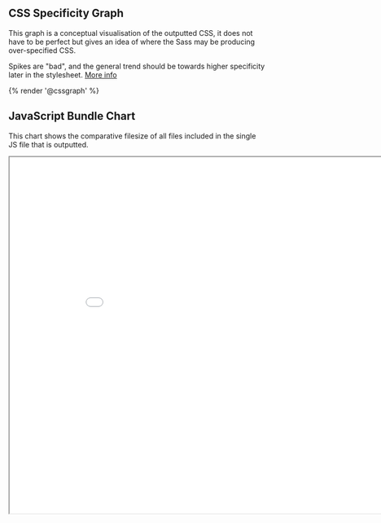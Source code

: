 <h2>CSS Specificity Graph</h2>
<p>This graph is a conceptual visualisation of the outputted CSS, it does not have to be perfect but gives an idea of where the Sass may be producing over-specified CSS.</p>
<p>Spikes are "bad", and the general trend should be towards higher specificity later in the stylesheet. <a href='http://csswizardry.com/2014/10/the-specificity-graph/'/>More info</a></p>

{% render '@cssgraph' %}
<script src="/components/raw/cssgraph/specificity.js"></script>
<script src="/components/raw/cssgraph/specificity-graph-standalone.js"></script>
<script src="/components/raw/cssgraph/example.js"></script>


<h2>JavaScript Bundle Chart</h2>
<p>This chart shows the comparative filesize of all files included in the single JS file that is outputted.</p>

<iframe src="/components/preview/jschart" width="900" height="700"></iframe>
